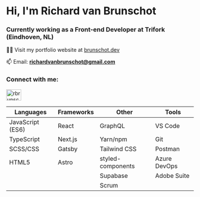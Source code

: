 <h1>Hi, I'm Richard van Brunschot</h1>
<h3>Currently working as a Front-end Developer at Trifork (Eindhoven, NL)</h3>

👨‍💻 Visit my portfolio website at [brunschot.dev](https://brunschot.dev)

📫 Email: **richardvanbrunschot@gmail.com**

<h3>Connect with me:</h3>
<p>
<a href="https://linkedin.com/in/rbrunschot" target="blank"><img align="center" src="https://cdn.jsdelivr.net/npm/simple-icons@3.0.1/icons/linkedin.svg" alt="rbrunschot" height="30" width="40" /></a>
</p>

<table>
  <thead>
    <tr>
      <th>Languages</th>
      <th>Frameworks</th>
      <th>Other</th>
      <th>Tools</th>
    </tr>
  </thead>
  <tbody>
    <tr>
      <td>JavaScript (ES6)</td>
      <td>React</td>
      <td>GraphQL</td>
      <td>VS Code</td>
    </tr>
    <tr>
      <td>TypeScript</td>
      <td>Next.js</td>
      <td>Yarn/npm</td>
      <td>Git</td>
    </tr>
    <tr>
      <td>SCSS/CSS</td>
      <td>Gatsby</td>
      <td>Tailwind CSS</td>
      <td>Postman</td>
    </tr>
    <tr>
      <td>HTML5</td>
      <td>Astro</td>
      <td>styled-components</td>
      <td>Azure DevOps</td>
    </tr>
      <tr>
      <td></td>
      <td></td>
      <td>Supabase</td>
      <td>Adobe Suite</td>
    </tr>
      <tr>
      <td></td>
      <td></td>
      <td>Scrum</td>
      <td></td>
    </tr>
  </tbody>
</table>
